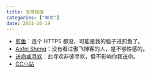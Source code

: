 ```yaml
---
title: 友情链接
categories: ["单页"]
date: 2021-10-19
---
```


- [煎鱼](https://eddycjy.com/)：连个 HTTPS 都没，可能是我的脑子进煎鱼了。
- [Aofei Sheng](https://aofeisheng.com/)：没有看过傲飞博客的人，是不够性感的。
- [送命或寻欢](https://xunhuan.me/)：此寻欢非彼寻欢，但不影响你我送命。
- [CC小站](https://yanyong.cc/)
